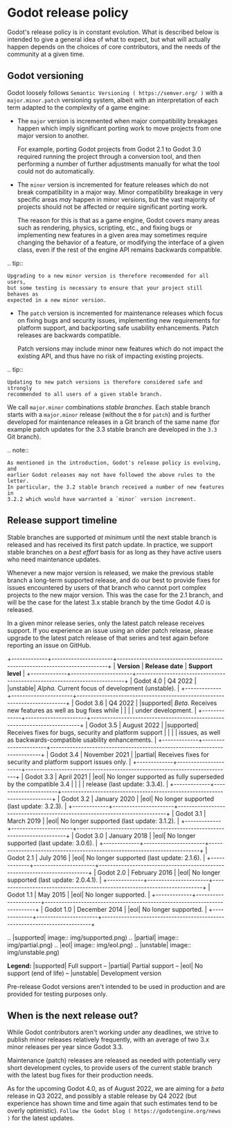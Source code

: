 

Godot release policy
====================

Godot's release policy is in constant evolution. What is described below is
intended to give a general idea of what to expect, but what will actually
happen depends on the choices of core contributors, and the needs of the
community at a given time.

Godot versioning
----------------

Godot loosely follows `Semantic Versioning ( https://semver.org/ )` with a
`major.minor.patch` versioning system, albeit with an interpretation of each
term adapted to the complexity of a game engine:

- The `major` version is incremented when major compatibility breakages happen
  which imply significant porting work to move projects from one major version
  to another.

  For example, porting Godot projects from Godot 2.1 to Godot 3.0 required
  running the project through a conversion tool, and then performing a number
  of further adjustments manually for what the tool could not do automatically.

- The `minor` version is incremented for feature releases which do not break
  compatibility in a major way. Minor compatibility breakage in very specific
  areas *may* happen in minor versions, but the vast majority of projects
  should not be affected or require significant porting work.

  The reason for this is that as a game engine, Godot covers many areas such
  as rendering, physics, scripting, etc., and fixing bugs or implementing new
  features in a given area may sometimes require changing the behavior of a
  feature, or modifying the interface of a given class, even if the rest of
  the engine API remains backwards compatible.

.. tip::

    Upgrading to a new minor version is therefore recommended for all users,
    but some testing is necessary to ensure that your project still behaves as
    expected in a new minor version.

- The `patch` version is incremented for maintenance releases which focus on
  fixing bugs and security issues, implementing new requirements for platform
  support, and backporting safe usability enhancements. Patch releases are
  backwards compatible.

  Patch versions may include minor new features which do not impact the
  existing API, and thus have no risk of impacting existing projects.

.. tip::

    Updating to new patch versions is therefore considered safe and strongly
    recommended to all users of a given stable branch.

We call `major.minor` combinations *stable branches*. Each stable branch
starts with a `major.minor` release (without the `0` for `patch`) and is
further developed for maintenance releases in a Git branch of the same name
(for example patch updates for the 3.3 stable branch are developed in the
`3.3` Git branch).

.. note::

    As mentioned in the introduction, Godot's release policy is evolving, and
    earlier Godot releases may not have followed the above rules to the letter.
    In particular, the 3.2 stable branch received a number of new features in
    3.2.2 which would have warranted a `minor` version increment.

Release support timeline
------------------------

Stable branches are supported *at minimum* until the next stable branch is
released and has received its first patch update. In practice, we support
stable branches on a *best effort* basis for as long as they have active users
who need maintenance updates.

Whenever a new major version is released, we make the previous stable branch a
long-term supported release, and do our best to provide fixes for issues
encountered by users of that branch who cannot port complex projects to the new
major version. This was the case for the 2.1 branch, and will be the case for
the latest 3.x stable branch by the time Godot 4.0 is released.

In a given minor release series, only the latest patch release receives support.
If you experience an issue using an older patch release, please upgrade to the
latest patch release of that series and test again before reporting an issue
on GitHub.

+-------------+----------------------+--------------------------------------------------------------------------+
| **Version** | **Release date**     | **Support level**                                                        |
+-------------+----------------------+--------------------------------------------------------------------------+
| Godot 4.0   | Q4 2022              | |unstable| *Alpha.* Current focus of development (unstable).             |
+-------------+----------------------+--------------------------------------------------------------------------+
| Godot 3.6   | Q4 2022              | |supported| *Beta.* Receives new features as well as bug fixes while     |
|             |                      | under development.                                                       |
+-------------+----------------------+--------------------------------------------------------------------------+
| Godot 3.5   | August 2022          | |supported| Receives fixes for bugs, security and platform support       |
|             |                      | issues, as well as backwards-compatible usability enhancements.          |
+-------------+----------------------+--------------------------------------------------------------------------+
| Godot 3.4   | November 2021        | |partial| Receives fixes for security and platform support issues only.  |
+-------------+----------------------+--------------------------------------------------------------------------+
| Godot 3.3   | April 2021           | |eol| No longer supported as fully superseded by the compatible 3.4      |
|             |                      | release (last update: 3.3.4).                                            |
+-------------+----------------------+--------------------------------------------------------------------------+
| Godot 3.2   | January 2020         | |eol| No longer supported (last update: 3.2.3).                          |
+-------------+----------------------+--------------------------------------------------------------------------+
| Godot 3.1   | March 2019           | |eol| No longer supported (last update: 3.1.2).                          |
+-------------+----------------------+--------------------------------------------------------------------------+
| Godot 3.0   | January 2018         | |eol| No longer supported (last update: 3.0.6).                          |
+-------------+----------------------+--------------------------------------------------------------------------+
| Godot 2.1   | July 2016            | |eol| No longer supported (last update: 2.1.6).                          |
+-------------+----------------------+--------------------------------------------------------------------------+
| Godot 2.0   | February 2016        | |eol| No longer supported (last update: 2.0.4.1).                        |
+-------------+----------------------+--------------------------------------------------------------------------+
| Godot 1.1   | May 2015             | |eol| No longer supported.                                               |
+-------------+----------------------+--------------------------------------------------------------------------+
| Godot 1.0   | December 2014        | |eol| No longer supported.                                               |
+-------------+----------------------+--------------------------------------------------------------------------+

.. |supported| image:: img/supported.png)
.. |partial| image:: img/partial.png)
.. |eol| image:: img/eol.png)
.. |unstable| image:: img/unstable.png)

**Legend:**
|supported| Full support –
|partial| Partial support –
|eol| No support (end of life) –
|unstable| Development version

Pre-release Godot versions aren't intended to be used in production and are
provided for testing purposes only.



When is the next release out?
-----------------------------

While Godot contributors aren't working under any deadlines, we strive to
publish minor releases relatively frequently, with an average of two 3.x minor
releases per year since Godot 3.3.

Maintenance (patch) releases are released as needed with potentially very
short development cycles, to provide users of the current stable branch with
the latest bug fixes for their production needs.

As for the upcoming Godot 4.0, as of August 2022, we are aiming for a *beta*
release in Q3 2022, and possibly a stable release by Q4 2022 (but experience
has shown time and time again that such estimates tend to be overly optimistic).
`Follow the Godot blog ( https://godotengine.org/news )` for the latest updates.
